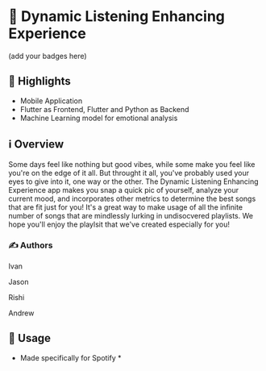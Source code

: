 # 🎵 Dynamic Listening Enhancing Experience

(add your badges here)

## 🌟 Highlights

- Mobile Application
- Flutter as Frontend, Flutter and Python as Backend
- Machine Learning model for emotional analysis


## ℹ️ Overview

Some days feel like nothing but good vibes, while some make you feel like you're on the edge of it all. But throught it all, you've probably used your eyes to give into it, one way or the other. The Dynamic Listening Enhancing Experience app makes you snap a quick pic of yourself, analyze your current mood, and incorporates other metrics to determine the best songs that are fit just for you! It's a great way to make usage of all the infinite number of songs that are mindlessly lurking in undisocvered playlists. We hope you'll enjoy the playlsit that we've created especially for you!


### ✍️ Authors

Ivan

Jason

Rishi

Andrew


## 🚀 Usage

* Made specifically for Spotify *

